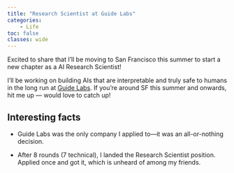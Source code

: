 ```yaml
---
title: "Research Scientist at Guide Labs"
categories: 
    - Life
toc: false
classes: wide
---
```


Excited to share that I’ll be moving to San Francisco this summer to 
start a new chapter as a AI Research Scientist!

I’ll be working on building AIs that are 
interpretable and truly safe to humans in the long run at [Guide Labs](https://www.guidelabs.ai/). 
If you’re around SF this summer and onwards, hit me up — would love to catch up!

## Interesting facts

- Guide Labs was the only company I applied to—it was an all-or-nothing decision.

- After 8 rounds (7 technical), I landed the Research Scientist position. Applied once and got it, which is unheard of among my friends.
